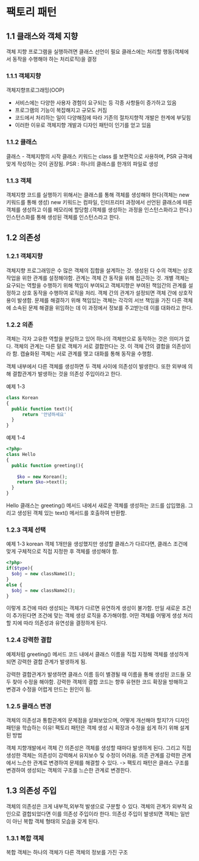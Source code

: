 # 팩토리 패턴

## 1.1 클래스와 객체 지향

객체 지향 프로그램을 실행하려면 클래스 선언이 필요
클래스에는 처리할 행동(객체에서 동작을 수행해야 하는 처리로직)을 결정

### 1.1.1 객체지향

객체지향프로그래밍(OOP)
- 서비스에는 다양한 사용자 경험이 요구되는 등 각종 사항들이 증가하고 있음
- 프로그램의 기능이 복잡해지고 규모도 커짐
- 코드에서 처리하는 일이 다양해짐에 따라 기존의 절차지향적 개발은 한계에 부딪힘 
- 이러한 이유로 객체지향 개발과 디자인 패턴이 인기를 얻고 있음

### 1.1.2 클래스

클래스 - 객체지향의 시작
클래스 키워드는 class 를 보편적으로 사용하며, PSR 규격에 맞게 작성하는 것이 권장됨.
PSR : 하나의 클래스를 한개의 파일로 생성

### 1.1.3 객체

객체지향 코드를 실행하기 위해서는 클래스를 통해 객체를 생성해야 한다(객체는 new 키워드를 통해 생성)
new 키워드는 컴파일, 인터프리터 과정에서 선언된 클래스에 따른 객체를 생성하고 이를 메모리에 할당함.(객체를 생성하는 과정을 인스턴스화라고 한다.)
인스턴스화를 통해 생성된 객체를 인스턴스라고 한다.


## 1.2 의존성

### 1.2.1 객체지향

객체지향 프로그래밍은 수 많은 객체의 집합을 설계하는 것. 생성된 다 수의 객체는 상호 작업을 위한 관계를 설정해야함.
관계는 객체 간 동작을 위해 접근하는 것. 개별 객체는 요구되는 역할을 수행하기 위해 책임이 부여되고 객체지향은 부여된 책임간의 관계를 설정하고 상호 동작을 수행하여 로직을 처리.
객체 간의 관계가 설정되면 객체 간에 상호작용이 발생함. 문제를 해결하기 위해 책임있는 객체는 각각의 서브 책임을 가진 다른 객체에 소속된 문제 해결을 위임하는 데 이 과정에서
정보를 주고받는데 이를 대화라고 한다.

### 1.2.2 의존

객체는 각자 고유한 역할을 분담하고 있어 하나의 객체만으로 동작하는 것은 의미가 없다. 
객체의 관계는 다른 말로 객체가 서로 결합한다는 것. 이 객체 간의 결합을 의존성이라 함.
캡슐화된 객체는 서로 관계를 맺고 대화를 통해 동작을 수행함.

객체 내부에서 다른 객체를 생성하면 두 객체 사이에 의존성이 발생한다. 또한 외부에 의해 결합관계가 발생하는 것을 의존성 주입이라고 한다.

예제 1-3
```php
class Korean
{
  public function text(){
      return '안녕하세요'
  }
}
```

예제 1-4
```php
<?php>
class Hello
{
  public function greeting(){
    
    $ko = new Korean();
    return $ko->text();
  }
}
```

Hello 클래스는 greeting() 메서드 내에서 새로운 객체를 생성하는 코드를 삽입했음. 그리고 생성된 객체 있는 text() 메서드를 호출하여 반환함.

### 1.2.3 객체 선택

예제 1-3 korean 객체 1개만을 생성했지만 생성할 클래스가 다르다면, 클래스 조건에 맞게 구체적으로 직접 지정한 후 객체를 생성해야 함.

```php
<?php>
if($type){
  $obj = new className1();
}
else {
  $obj = new className2();
}
```
이렇게 조건에 따라 생성되는 객체가 다르면 유연하게 생성이 불가함. 만일 새로운 조건이 추가된다면 조건에 맞는 객체 생성 로직을 추가해야함.
어떤 객체를 어떻게 생성 처리할 지에 따라 의존성과 유연성을 결정하게 된다.


### 1.2.4 강력한 결합

예제처럼 greeting() 메서드 코드 내에서 클래스 이름을 직접 지정해 객체를 생성하게 되면 강력한 결합 관계가 발생하게 됨.

강력한 결합관계가 발생하면 클래스 이름 등이 별경될 때 이름을 통해 생성된 코드들 모두 찾아 수정을 해야함.
강력한 객체의 결합 코드는 향후 유현한 코드 확장을 방해하고 변경과 수정을 어렵게 만드는 원인이 됨.

### 1.2.5 클래스 변경

객체의 의존성과 통합관계의 문제점을 살펴보았으며, 어떻게 개선해야 할지?가 디자인 패턴을 학습하는 이유!
팩토리 패턴은 객체 생성 시 확장과 수정을 쉽게 하기 위해 설계된 방법

객체 지향개발에서 객체 간 의존성은 객체를 생성할 때마다 발생하게 된다. 그리고 직접 생성한 객체는 의존성이 강력해서 유지보수 및 수정이 어려움.
의존 관계를 강력한 관계에서 느슨한 관계로 변경하여 문제를 해결할 수 있다. -> 팩토리 패턴은 클래스 구조를 변경하여 생성되는 객체의 구조를 느슨한 관계로 변경한다.


## 1.3 의존성 주입

객체의 의존성은 크게 내부적,외부적 발생으로 구분할 수 있다.
객체의 관계가 외부적 요인으로 결합되었다면 이를 의존성 주입이라 한다.
의존성 주입이 발생되면 객체는 일반이 아닌 복합 객체 형태의 모습을 갖게 된다.

### 1.3.1 복합 객체

복합 객체는 하나의 객체가 다른 객체의 정보를 가진 구조

